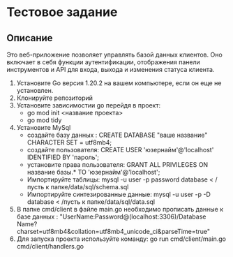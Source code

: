 # Тестовое задание

## Описание

Это веб-приложение позволяет управлять базой данных клиентов. Оно включает в себя функции аутентификации, отображения панели инструментов и API для входа, выхода и изменения статуса клиента.

1. Установите Go версия 1.20.2 на вашем компьютере, если он еще не установлен. 
2. Клонируйте репозиторий
3. Установите зависимостии go перейдя в проект:
   - go mod init <название проекта>
   - go mod tidy
4. Установите MySql
   - создайте базу данных : CREATE DATABASE "ваше название" CHARACTER SET = utf8mb4;
   - создайте пользователя: CREATE USER 'юзернайм'@'localhost' IDENTIFIED BY 'пароль';
   - установите права пользователя: GRANT ALL PRIVILEGES ON название базы.* TO 'юзернайм'@'localhost';
   - Импортируйте таблицы: mysql -u user -p password database < /пусть к папке/data/sql/schema.sql
   - Импортируйте синтезированные данные: mysql -u user -p -D database < /пусть к папке/data/sql/data.sql
5. В папке cmd/client в файле main.go необходимо прописать данные к базе данных : 
"UserName:Password@(localhost:3306)/Database Name?charset=utf8mb4&collation=utf8mb4_unicode_ci&parseTime=true"
6. Для запуска проекта используйте команду: go run cmd/client/main.go cmd/client/handlers.go